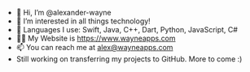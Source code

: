 - 👋 Hi, I’m @alexander-wayne
- 👀 I’m interested in all things technology!
- 🧠 Languages I use: Swift, Java, C++, Dart, Python, JavaScript, C#
- 🧑‍💻 My Website is https://www.wayneapps.com
- 📫 You can reach me at alex@wayneapps.com
- Still working on transferring my projects to GitHub. More to come :)

<!---
alexander-wayne/alexander-wayne is a ✨ special ✨ repository because its `README.md` (this file) appears on your GitHub profile.
You can click the Preview link to take a look at your changes.
--->
